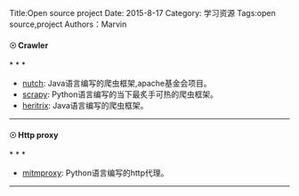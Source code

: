 Title:Open source project
Date: 2015-8-17
Category: 学习资源
Tags:open source,project
Authors：Marvin


<h4>&#9737;&nbsp;Crawler</h4>
* * *

+   <a href=https://github.com/apache/nutch>nutch</a>: Java语言编写的爬虫框架,apache基金会项目。
+   <a href=https://github.com/scrapy/scrapy>scrapy</a>: Python语言编写的当下最炙手可热的爬虫框架。
+   <a href=https://github.com/internetarchive/heritrix3>heritrix</a>: Java语言编写的爬虫框架。


* * *

<h4>&#9737;&nbsp;Http proxy</h4>
* * *

+	<a href=https://github.com/mitmproxy/mitmproxy>mitmproxy</a>: Python语言编写的http代理。

* * *
